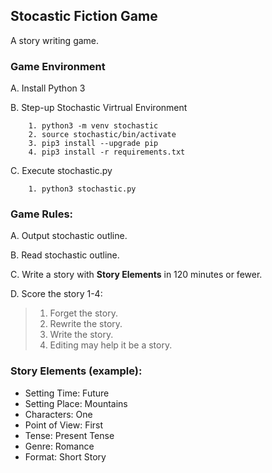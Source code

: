 ## Stocastic Fiction Game

A story writing game.

### Game Environment
A. Install Python 3

B. Step-up Stochastic Virtrual Environment

        1. python3 -m venv stochastic
        2. source stochastic/bin/activate
        3. pip3 install --upgrade pip
        4. pip3 install -r requirements.txt
        
C. Execute stochastic.py

        1. python3 stochastic.py

### Game Rules:

A. Output stochastic outline.

B. Read stochastic outline.

C. Write a story with **Story Elements** in 120 minutes or fewer.

D. Score the story 1-4:
>1. Forget the story.
>2. Rewrite the story.
>3. Write the story.
>4. Editing may help it be a story.

### Story Elements (example):
- Setting Time: Future
- Setting Place: Mountains
- Characters: One
- Point of View: First
- Tense: Present Tense
- Genre: Romance
- Format: Short Story

